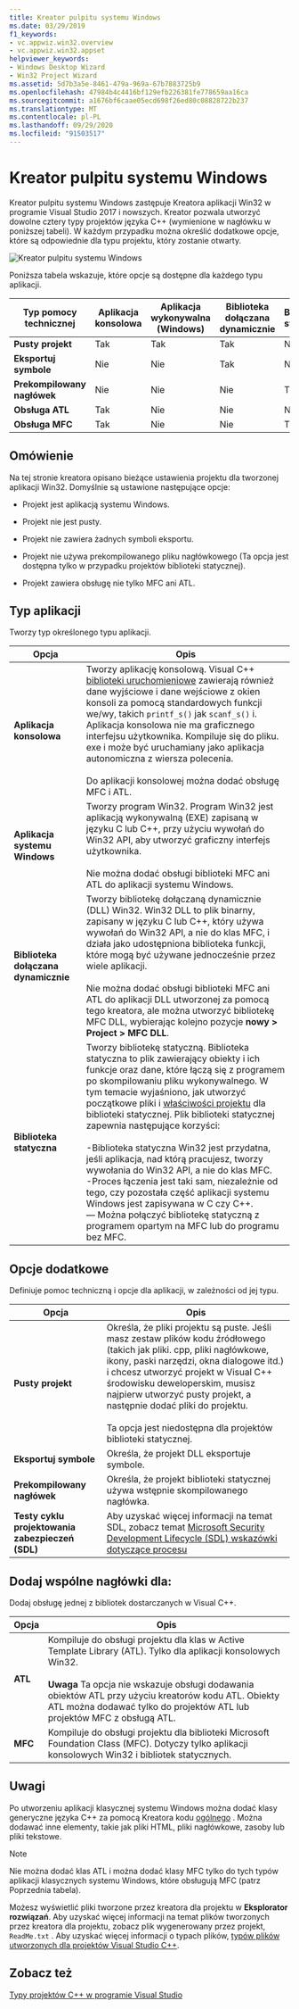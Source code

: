```yaml
---
title: Kreator pulpitu systemu Windows
ms.date: 03/29/2019
f1_keywords:
- vc.appwiz.win32.overview
- vc.appwiz.win32.appset
helpviewer_keywords:
- Windows Desktop Wizard
- Win32 Project Wizard
ms.assetid: 5d7b3a5e-8461-479a-969a-67b7883725b9
ms.openlocfilehash: 47984b4c4416bf129efb226381fe778659aa16ca
ms.sourcegitcommit: a1676bf6caae05ecd698f26ed80c08828722b237
ms.translationtype: MT
ms.contentlocale: pl-PL
ms.lasthandoff: 09/29/2020
ms.locfileid: "91503517"
---
```

# <a name="windows-desktop-wizard"></a>Kreator pulpitu systemu Windows

Kreator pulpitu systemu Windows zastępuje Kreatora aplikacji Win32 w programie Visual Studio 2017 i nowszych. Kreator pozwala utworzyć dowolne cztery typy projektów języka C++ (wymienione w nagłówku w poniższej tabeli). W każdym przypadku można określić dodatkowe opcje, które są odpowiednie dla typu projektu, który zostanie otwarty.

   ![Kreator pulpitu systemu Windows](media/windows-desktop-wizard.png)

Poniższa tabela wskazuje, które opcje są dostępne dla każdego typu aplikacji.

|Typ pomocy technicznej|Aplikacja konsolowa|Aplikacja wykonywalna (Windows)|Biblioteka dołączana dynamicznie|Biblioteka statyczna|
|---------------------|-------------------------|----------------------------------------|---------------------------|--------------------|
|**Pusty projekt**|Tak|Tak|Tak|Nie|
|**Eksportuj symbole**|Nie|Nie|Tak|Nie|
|**Prekompilowany nagłówek**|Nie|Nie|Nie|Tak|
|**Obsługa ATL**|Tak|Nie|Nie|Nie|
|**Obsługa MFC**|Tak|Nie|Nie|Tak|

## <a name="overview"></a>Omówienie

Na tej stronie kreatora opisano bieżące ustawienia projektu dla tworzonej aplikacji Win32. Domyślnie są ustawione następujące opcje:

- Projekt jest aplikacją systemu Windows.

- Projekt nie jest pusty.

- Projekt nie zawiera żadnych symboli eksportu.

- Projekt nie używa prekompilowanego pliku nagłówkowego (Ta opcja jest dostępna tylko w przypadku projektów biblioteki statycznej).

- Projekt zawiera obsługę nie tylko MFC ani ATL.

## <a name="application-type"></a>Typ aplikacji

Tworzy typ określonego typu aplikacji.

|Opcja|Opis|
|------------|-----------------|
|**Aplikacja konsolowa**|Tworzy aplikację konsolową. Visual C++ [biblioteki uruchomieniowe](../c-runtime-library/c-run-time-library-reference.md) zawierają również dane wyjściowe i dane wejściowe z okien konsoli za pomocą standardowych funkcji we/wy, takich `printf_s()` jak `scanf_s()` i. Aplikacja konsolowa nie ma graficznego interfejsu użytkownika. Kompiluje się do pliku. exe i może być uruchamiany jako aplikacja autonomiczna z wiersza polecenia.<br /><br /> Do aplikacji konsolowej można dodać obsługę MFC i ATL.|
|**Aplikacja systemu Windows**|Tworzy program Win32. Program Win32 jest aplikacją wykonywalną (EXE) zapisaną w języku C lub C++, przy użyciu wywołań do Win32 API, aby utworzyć graficzny interfejs użytkownika.<br /><br /> Nie można dodać obsługi biblioteki MFC ani ATL do aplikacji systemu Windows.|
|**Biblioteka dołączana dynamicznie**|Tworzy bibliotekę dołączaną dynamicznie (DLL) Win32. Win32 DLL to plik binarny, zapisany w języku C lub C++, który używa wywołań do Win32 API, a nie do klas MFC, i działa jako udostępniona biblioteka funkcji, które mogą być używane jednocześnie przez wiele aplikacji.<br /><br /> Nie można dodać obsługi biblioteki MFC ani ATL do aplikacji DLL utworzonej za pomocą tego kreatora, ale można utworzyć bibliotekę MFC DLL, wybierając kolejno pozycje **nowy > Project > MFC DLL**.|
|**Biblioteka statyczna**|Tworzy bibliotekę statyczną. Biblioteka statyczna to plik zawierający obiekty i ich funkcje oraz dane, które łączą się z programem po skompilowaniu pliku wykonywalnego. W tym temacie wyjaśniono, jak utworzyć początkowe pliki i [właściwości projektu](../build/reference/property-pages-visual-cpp.md) dla biblioteki statycznej. Plik biblioteki statycznej zapewnia następujące korzyści:<br /><br />-Biblioteka statyczna Win32 jest przydatna, jeśli aplikacja, nad którą pracujesz, tworzy wywołania do Win32 API, a nie do klas MFC.<br />-Proces łączenia jest taki sam, niezależnie od tego, czy pozostała część aplikacji systemu Windows jest zapisywana w C czy C++.<br />— Można połączyć bibliotekę statyczną z programem opartym na MFC lub do programu bez MFC.|

## <a name="additional-options"></a>Opcje dodatkowe

Definiuje pomoc techniczną i opcje dla aplikacji, w zależności od jej typu.

|Opcja|Opis|
|------------|-----------------|
|**Pusty projekt**|Określa, że pliki projektu są puste. Jeśli masz zestaw plików kodu źródłowego (takich jak pliki. cpp, pliki nagłówkowe, ikony, paski narzędzi, okna dialogowe itd.) i chcesz utworzyć projekt w Visual C++ środowisku deweloperskim, musisz najpierw utworzyć pusty projekt, a następnie dodać pliki do projektu.<br /><br /> Ta opcja jest niedostępna dla projektów biblioteki statycznej.|
|**Eksportuj symbole**|Określa, że projekt DLL eksportuje symbole.|
|**Prekompilowany nagłówek**|Określa, że projekt biblioteki statycznej używa wstępnie skompilowanego nagłówka.|
|**Testy cyklu projektowania zabezpieczeń (SDL)**|Aby uzyskać więcej informacji na temat SDL, zobacz temat [Microsoft Security Development Lifecycle (SDL) wskazówki dotyczące procesu](../build/reference/sdl-enable-additional-security-checks.md)|

## <a name="add-common-headers-for"></a>Dodaj wspólne nagłówki dla:

Dodaj obsługę jednej z bibliotek dostarczanych w Visual C++.

|Opcja|Opis|
|------------|-----------------|
|**ATL**|Kompiluje do obsługi projektu dla klas w Active Template Library (ATL). Tylko dla aplikacji konsolowych Win32.<br /><br /> **Uwaga** Ta opcja nie wskazuje obsługi dodawania obiektów ATL przy użyciu kreatorów kodu ATL. Obiekty ATL można dodawać tylko do projektów ATL lub projektów MFC z obsługą ATL.|
|**MFC**|Kompiluje do obsługi projektu dla biblioteki Microsoft Foundation Class (MFC). Dotyczy tylko aplikacji konsolowych Win32 i bibliotek statycznych.|

## <a name="remarks"></a>Uwagi

Po utworzeniu aplikacji klasycznej systemu Windows można dodać klasy generyczne języka C++ za pomocą Kreatora kodu [ogólnego](../ide/adding-a-generic-cpp-class.md#generic-c-class-wizard) . Można dodawać inne elementy, takie jak pliki HTML, pliki nagłówkowe, zasoby lub pliki tekstowe.

> [!NOTE]
> Nie można dodać klas ATL i można dodać klasy MFC tylko do tych typów aplikacji klasycznych systemu Windows, które obsługują MFC (patrz Poprzednia tabela).

Możesz wyświetlić pliki tworzone przez kreatora dla projektu w **Eksplorator rozwiązań**. Aby uzyskać więcej informacji na temat plików tworzonych przez kreatora dla projektu, zobacz plik wygenerowany przez projekt, `ReadMe.txt` . Aby uzyskać więcej informacji o typach plików, [typów plików utworzonych dla projektów Visual Studio C++](../build/reference/file-types-created-for-visual-cpp-projects.md).

## <a name="see-also"></a>Zobacz też

[Typy projektów C++ w programie Visual Studio](../build/reference/visual-cpp-project-types.md)
